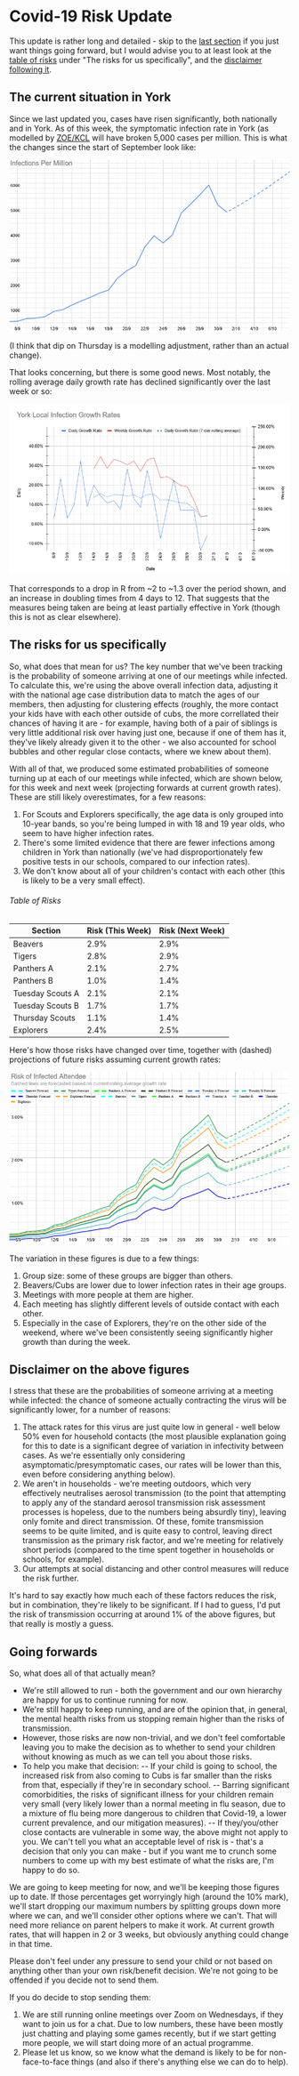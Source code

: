 # Covid-19 Risk Update

This update is rather long and detailed - skip to the [last section](#going-forwards) if you just want things going forward, but I would advise you to at least look 
at the [table of risks](#table-of-risks) under "The risks for us specifically", and the [disclaimer following it](#disclaimer-on-the-above-figures).
## The current situation in York

Since we last updated you, cases have risen significantly, both nationally and in York. As of this week, the symptomatic infection rate in 
York (as modelled by [ZOE/KCL](https://covid.joinzoe.com/data) will have broken 5,000 cases per million. This is what the changes since the start of September look 
like: 

![Graph of infections](g61.png)

(I think that dip on Thursday is a modelling adjustment, rather than an actual change). 

That looks concerning, but there is some good news. Most notably, the rolling average daily growth rate has declined significantly over the last week or so: 

![Graph of growth rates](g62.png) 

That corresponds to a drop in R from ~2 to ~1.3 over the period shown, and an increase in doubling times from 4 days to 12. That suggests that the measures being 
taken are being at least partially effective in York (though this is not as clear elsewhere). 

## The risks for us specifically

So, what does that mean for us? The key number that we've been tracking is the probability of someone arriving at one of our meetings while infected. To calculate 
this, we're using the above overall infection data, adjusting it with the national age case distribution data to match the ages of our members, then adjusting for 
clustering effects (roughly, the more contact your kids have with each other outside of cubs, the more correllated their chances of having it are - for example, 
having both of a pair of siblings is very little additional risk over having just one, because if one of them has it, they've likely already given it to the other - 
we also accounted for school bubbles and other regular close contacts, where we knew about them).

With all of that, we produced some estimated probabilities of someone turning up at each of our meetings while infected, which are shown below, for this week and next 
week (projecting forwards at current growth rates). These are still likely overestimates, for a few reasons: 

1. For Scouts and Explorers specifically, the age data is only grouped into 10-year bands, so you're being lumped in with 18 and 19 year olds, who seem to have 
higher infection rates. 
2. There's some limited evidence that there are fewer infections among children in York than nationally (we've had disproportionately few positive tests in our 
schools, compared to our infection rates). 
3. We don't know about all of your children's contact with each other (this is likely to be a very small effect).

###### Table of Risks 

Section | Risk (This Week) | Risk (Next Week)
--------|-----|------
Beavers | 2.9% | 2.9%
Tigers | 2.8% | 2.9%
Panthers A | 2.1% | 2.7%
Panthers B | 1.0% | 1.4%
Tuesday Scouts A | 2.1% | 2.1%
Tuesday Scouts B | 1.7% | 1.7%
Thursday Scouts | 1.1% | 1.4%
Explorers | 2.4% | 2.5%

Here's how those risks have changed over time, together with (dashed) projections of future risks assuming current growth rates: 

![Graph of risks](g63.png)

The variation in these figures is due to a few things: 

1. Group size: some of these groups are bigger than others.
1. Beavers/Cubs are lower due to lower infection rates in their age groups. 
2. Meetings with more people at them are higher. 
3. Each meeting has slightly different levels of outside contact with each other. 
4. Especially in the case of Explorers, they're on the other side of the weekend, where we've been consistently seeing significantly higher growth than during the 
week. 

## Disclaimer on the above figures 

I stress that these are the probabilities of someone arriving at a meeting while infected: the chance of someone actually contracting the virus will be significantly 
lower, for a number of reasons: 

1. The attack rates for this virus are just quite low in general - well below 50% even for household contacts (the most plausible explanation going for this
to date is a significant degree of variation in infectivity between cases. As we're essentially only considering asymptomatic/presymptomatic cases, our rates will be
lower than this, even before considering anything below). 
2. We aren't in households - we're meeting outdoors, which very effectively neutralises aerosol transmission (to the point that attempting to apply any of the 
standard aerosol transmission risk assessment processes is hopeless, due to the numbers being absurdly tiny), leaving only fomite and direct transmission. Of these, 
fomite transmission seems to be quite limited, and is quite easy to control, leaving direct transmission as the primary risk factor, and we're meeting for relatively 
short periods (compared to the time spent together in households or schools, for example). 
3. Our attempts at social distancing and other control measures will reduce the risk further. 

It's hard to say exactly how much each of these factors reduces the risk, but in combination, they're likely to be significant. If I had to guess, I'd put the risk
of transmission occurring at around 1% of the above figures, but that really is mostly a guess. 

## Going forwards

So, what does all of that actually mean? 

- We're still allowed to run - both the government and our own hierarchy are happy for us to continue running for now. 
- We're still happy to keep running, and are of the opinion that, in general, the mental health risks from us stopping remain higher than the risks of transmission. 
- However, those risks are now non-trivial, and we don't feel comfortable leaving you to make the decision as to whether to send your children without knowing as much
as we can tell you about those risks.
- To help you make that decision: 
-- If your child is going to school, the increased risk from also coming to Cubs is far smaller than the risks from that, especially if they're in secondary school.
-- Barring significant comorbidities, the risks of significant illness for your children remain very small (very likely lower than a normal meeting in flu season, 
due to a mixture of flu being more dangerous to children that Covid-19, a lower current prevalence, and our mitigation measures).
-- If they/you/other close contacts are vulnerable in some way, the above might not apply to you. We can't tell you what an acceptable level of risk is - that's a 
decision that only you can make - but if you want me to crunch some numbers to come up with my best estimate of what the risks are, I'm happy to do so. 

We are going to keep meeting for now, and we'll be keeping those figures up to date. If those percentages get worryingly high (around the 10% mark), we'll start dropping our maximum numbers by splitting groups down more where we can, and we'll consider other options where we can't. That will need more reliance on parent helpers to make it work. At current growth rates, that will happen in 2 or 3 weeks, but obviously anything could change in that time. 

Please don't feel under any pressure to send your child or not based on anything other than your own risk/benefit decision. We're not going to be offended if you 
decide not to send them. 

If you do decide to stop sending them:

1. We are still running online meetings over Zoom on Wednesdays, if they want to join us for a chat. Due to low numbers, these have been mostly just chatting and 
playing some games recently, but if we start getting more people, we will start doing more of an actual programme. 
2. Please let us know, so we know what the demand is likely to be for non-face-to-face things (and also if there's anything else we can do to help). 
